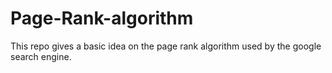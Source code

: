 # Page-Rank-algorithm
This repo gives a basic idea on the page rank algorithm  used by the google search engine.
